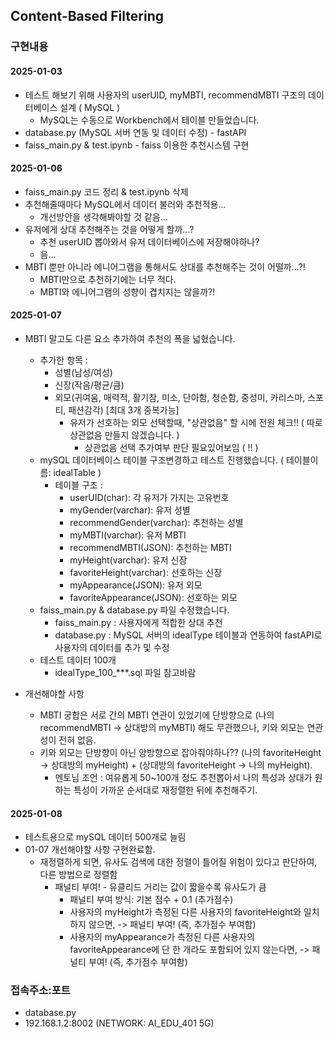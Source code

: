 ## Content-Based Filtering

### 구현내용
#### 2025-01-03
- 테스트 해보기 위해 사용자의 userUID, myMBTI, recommendMBTI 구조의 데이터베이스 설계 ( MySQL )
    - MySQL는 수동으로 Workbench에서 테이블 만들었습니다.
- database.py (MySQL 서버 연동 및 데이터 수정) - fastAPI
- faiss_main.py & test.ipynb - faiss 이용한 추천시스템 구현

#### 2025-01-06
- faiss_main.py 코드 정리 & test.ipynb 삭제
- 추천해줄때마다 MySQL에서 데이터 불러와 추천적용...
    - 개선방안을 생각해봐야할 것 같음...
- 유저에게 상대 추천해주는 것을 어떻게 할까...?
    - 추천 userUID 뽑아와서 유저 데이터베이스에 저장해야하나?
    - 음...
- MBTI 뿐만 아니라 에니어그램을 통해서도 상대를 추천해주는 것이 어떨까...?!
    - MBTI만으로 추천하기에는 너무 적다.
    - MBTI와 에니어그램의 성향이 겹치지는 않을까?!

#### 2025-01-07
- MBTI 말고도 다른 요소 추가하여 추천의 폭을 넓혔습니다.
    - 추가한 항목 : 
        - 성별(남성/여성)
        - 신장(작음/평균/큼)
        - 외모(귀여움, 매력적, 활기참, 미소, 단아함, 청순함, 중성미, 카리스마, 스포티, 패션감각) [최대 3개 중복가능]
            - 유저가 선호하는 외모 선택할때, "상관없음" 할 시에 전원 체크!! ( 따로 상관없음 만들지 않겠습니다. )
                - 상관없음 선택 추가여부 판단 필요있어보임 ( !! )
    - mySQL 데이터베이스 테이블 구조변경하고 테스트 진행했습니다. ( 테이블이름: idealTable )
        - 테이블 구조 : 
            - userUID(char): 각 유저가 가지는 고유번호
            - myGender(varchar): 유저 성별
            - recommendGender(varchar): 추천하는 성별
            - myMBTI(varchar): 유저 MBTI
            - recommendMBTI(JSON): 추천하는 MBTI
            - myHeight(varchar): 유저 신장
            - favoriteHeight(varchar): 선호하는 신장
            - myAppearance(JSON): 유저 외모
            - favoriteAppearance(JSON): 선호하는 외모
    - faiss_main.py & database.py 파일 수정했습니다.
        - faiss_main.py : 사용자에게 적합한 상대 추천
        - database.py : MySQL 서버의 idealType 테이블과 연동하여 fastAPI로 사용자의 데이터를 추가 및 수정
    - 테스트 데이터 100개 
        - idealType_100_***.sql 파일 참고바람

- 개선해야할 사항
    - MBTI 궁합은 서로 간의 MBTI 연관이 있었기에 단방향으로 (나의 recommendMBTI -> 상대방의 myMBTI) 해도 무관했으나, 키와 외모는 연관성이 전혀 없음.
    - 키와 외모는 단방향이 아닌 양방향으로 잡아줘야하나?? (나의 favoriteHeight -> 상대방의 myHeight) + (상대방의 favoriteHeight -> 나의 myHeight).
        - 멘토님 조언 : 여유롭게 50~100개 정도 추천뽑아서 나의 특성과 상대가 원하는 특성이 가까운 순서대로 재정렬한 뒤에 추천해주기.

#### 2025-01-08
- 테스트용으로 mySQL 데이터 500개로 늘림
- 01-07 개선해야할 사항 구현완료함.
    - 재정렬하게 되면, 유사도 검색에 대한 정렬이 틀어질 위험이 있다고 판단하여, 다른 방법으로 정렬함
        - 패널티 부여! - 유클리드 거리는 값이 짧을수록 유사도가 큼
            - 패널티 부여 방식: 기본 점수 + 0.1 (추가점수)
            - 사용자의 myHeight가 측정된 다른 사용자의 favoriteHeight와 일치하지 않으면, -> 패널티 부여! (즉, 추가점수 부여함)
            - 사용자의 myAppearance가 측정된 다른 사용자의 favoriteAppearance에 단 한 개라도 포함되어 있지 않는다면, -> 패널티 부여! (즉, 추가점수 부여함)

### 접속주소:포트
- database.py
- 192.168.1.2:8002 (NETWORK: AI_EDU_401 5G)
